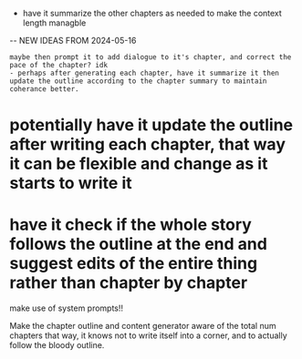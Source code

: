 
- have it summarize the other chapters as needed to make the context length managble


-- NEW IDEAS FROM 2024-05-16

    maybe then prompt it to add dialogue to it's chapter, and correct the pace of the chapter? idk
    - perhaps after generating each chapter, have it summarize it then update the outline according to the chapter summary to maintain coherance better.


# potentially have it update the outline after writing each chapter, that way it can be flexible and change as it starts to write it
# have it check if the whole story follows the outline at the end and suggest edits of the entire thing rather than chapter by chapter

make use of system prompts!!

Make the chapter outline and content generator aware of the total num chapters
that way, it knows not to write itself into a corner, and to actually follow the bloody outline.